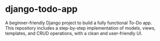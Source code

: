 # django-todo-app
A beginner-friendly Django project to build a fully functional To-Do app. This repository includes a step-by-step implementation of models, views, templates, and CRUD operations, with a clean and user-friendly UI.
